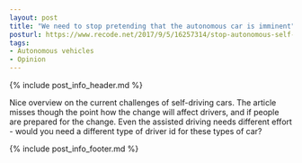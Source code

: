 ```yaml
---
layout: post
title: "We need to stop pretending that the autonomous car is imminent"
posturl: https://www.recode.net/2017/9/5/16257314/stop-autonomous-self-driving-cars-not-coming-soon-future
tags:
- Autonomous vehicles
- Opinion
---
```


{% include post_info_header.md %}

Nice overview on the current challenges of self-driving cars. The article misses though the point how the change will affect drivers, and if people are prepared for the change. Even the assisted driving needs different effort - would you need a different type of driver id for these types of car? 

<!--more-->
{% include post_info_footer.md %}
